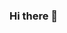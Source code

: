 ### Hi there 👋

<!--
**M7moudHabboub/M7moudHabboub** is a ✨ _special_ ✨ repository because its `README.md` (this file) appears on your GitHub profile.

Here are some ideas to get you started:

- 🔭 I’m currently working on ...
- 🌱 I’m currently learning ...
- 👯 I’m looking to collaborate on ...
- 🤔 I’m looking for help with ...
- 💬 Ask me about ...
- 📫 How to reach me: ...
- 😄 Pronouns: ...
- ⚡ Fun fact: ...
--> 
<!-- 
&nbsp; -> space
<br/> -> new line


[![Readme Quotes](https://quotes-github-readme.vercel.app/api?type=vertical&quote=Talk&nbsp;is&nbsp;cheap<br/>Show&nbsp;me&nbsp;the&nbsp;code&author=Linus&nbsp;Torvalds)]()

-->
